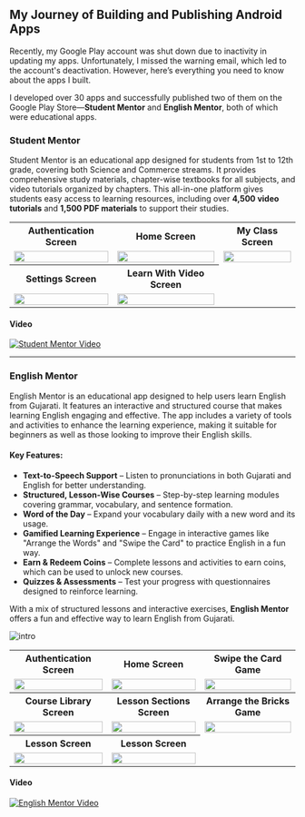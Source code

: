 ## My Journey of Building and Publishing Android Apps  

Recently, my Google Play account was shut down due to inactivity in updating my apps. Unfortunately, I missed the warning email, which led to the account's deactivation. However, here’s everything you need to know about the apps I built.  

I developed over 30 apps and successfully published two of them on the Google Play Store—**Student Mentor** and **English Mentor**, both of which were educational apps.  

### **Student Mentor**  
Student Mentor is an educational app designed for students from 1st to 12th grade, covering both Science and Commerce streams. It provides comprehensive study materials, chapter-wise textbooks for all subjects, and video tutorials organized by chapters. This all-in-one platform gives students easy access to learning resources, including over **4,500 video tutorials** and **1,500 PDF materials** to support their studies.


<div align="center">
   <table width="100%">
      <tr>
         <th>Authentication Screen</th>
         <th>Home Screen</th>
        <th>My Class Screen</th>
      </tr>
      <tr>
         <td align="center">
            <img src="https://github.com/user-attachments/assets/7d7728bd-f310-4598-8743-72875b083c30" width="100%">
         </td>
         <td align="center">
            <img src="https://github.com/user-attachments/assets/8b385d8b-746f-4c96-ae62-b633f3a23d6b" width="100%">
         </td>
         <td align="center">
            <img src="https://github.com/user-attachments/assets/d9c21566-362e-438b-b661-6af03f9bf261" width="100%">
         </td>
      </tr>
     <tr>
         <th>Settings Screen</th>
         <th>Learn With Video Screen</th>
      </tr>
      <tr>
         <td align="center">
            <img src="https://github.com/user-attachments/assets/2201e2d6-7043-419b-a1b4-225bf7d70d2f" width="100%">
         </td>
         <td align="center">
            <img src="https://github.com/user-attachments/assets/4d3e8be6-225e-41e1-aa37-eb8f50cfa9f3" width="100%">
         </td>
        </tr>
   </table>
</div>

#### Video
[![Student Mentor Video](https://img.youtube.com/vi/BiaIh1PeBwo/0.jpg)](https://www.youtube.com/watch?v=BiaIh1PeBwo)

---

### **English Mentor**  
English Mentor is an educational app designed to help users learn English from Gujarati. It features an interactive and structured course that makes learning English engaging and effective. The app includes a variety of tools and activities to enhance the learning experience, making it suitable for beginners as well as those looking to improve their English skills.  

#### **Key Features:**  
- **Text-to-Speech Support** – Listen to pronunciations in both Gujarati and English for better understanding.  
- **Structured, Lesson-Wise Courses** – Step-by-step learning modules covering grammar, vocabulary, and sentence formation.  
- **Word of the Day** – Expand your vocabulary daily with a new word and its usage.  
- **Gamified Learning Experience** – Engage in interactive games like "Arrange the Words" and "Swipe the Card" to practice English in a fun way.  
- **Earn & Redeem Coins** – Complete lessons and activities to earn coins, which can be used to unlock new courses.  
- **Quizzes & Assessments** – Test your progress with questionnaires designed to reinforce learning.  

With a mix of structured lessons and interactive exercises, **English Mentor** offers a fun and effective way to learn English from Gujarati.

![intro](https://github.com/user-attachments/assets/999a78ec-5cf4-4bac-bc99-3ebdfe422a02)


<div align="center">
   <table width="100%">
      <tr>
         <th>Authentication Screen</th>
         <th>Home Screen</th>
        <th>Swipe the Card Game</th>
      </tr>
      <tr>
         <td align="center">
            <img src="https://github.com/user-attachments/assets/960eb2d5-44af-4afb-a38c-0db7d28ac63e" width="100%">
         </td>
         <td align="center">
            <img src="https://github.com/user-attachments/assets/cfab6ad9-9e58-428a-b200-58715dd00595" width="100%">
         </td>
         <td align="center">
            <img src="https://github.com/user-attachments/assets/dee31107-f82e-4fd2-8180-932f0c785e3c" width="100%">
         </td>
      </tr>
     <tr>
         <th>Course Library Screen</th>
         <th>Lesson Sections Screen</th>
        <th>Arrange the Bricks Game</th>
      </tr>
      <tr>
         <td align="center">
            <img src="https://github.com/user-attachments/assets/126fee52-6ec1-44fa-ad20-d079c7c8cf91" width="100%">
         </td>
         <td align="center">
            <img src="https://github.com/user-attachments/assets/273271d2-b5a3-44d6-b7b2-2814cf7cabf9" width="100%">
         </td>
         <td align="center">
            <img src="https://github.com/user-attachments/assets/1196a8cd-2096-4f15-94cc-b19315e16def" width="100%">
         </td>
        </tr>
      <tr>
         <th>Lesson Screen</th>
         <th>Lesson Screen</th>
      </tr>
      <tr>
         <td align="center">
            <img src="https://github.com/user-attachments/assets/155a0551-067e-4dee-97ef-284a1228755b" width="100%">
         </td>
         <td align="center">
            <img src="https://github.com/user-attachments/assets/f4b0b1cc-4bbd-4172-90cd-ee609499659d" width="100%">
         </td>
        </tr>
   </table>
</div>


#### Video
[![English Mentor Video](https://img.youtube.com/vi/IPkHAvZxTmQ/0.jpg)](https://www.youtube.com/watch?v=IPkHAvZxTmQ)








